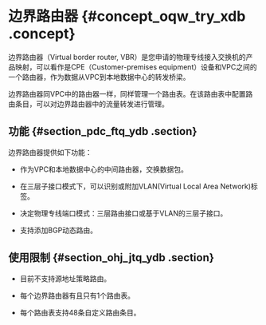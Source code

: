 # 边界路由器 {#concept_oqw_try_xdb .concept}

边界路由器（Virtual border router, VBR）是您申请的物理专线接入交换机的产品映射，可以看作是CPE（Customer-premises equipment）设备和VPC之间的一个路由器，作为数据从VPC到本地数据中心的转发桥梁。

边界路由器同VPC中的路由器一样，同样管理一个路由表。在该路由表中配置路由条目，可以对边界路由器中的流量转发进行管理。

## 功能 {#section_pdc_ftq_ydb .section}

边界路由器提供如下功能：

-   作为VPC和本地数据中心的中间路由器，交换数据包。

-   在三层子接口模式下，可以识别或附加VLAN\(Virtual Local Area Network\)标签。

-   决定物理专线端口模式：三层路由接口或基于VLAN的三层子接口。

-   支持添加BGP动态路由。


## 使用限制 {#section_ohj_jtq_ydb .section}

-   目前不支持源地址策略路由。

-   每个边界路由器有且只有1个路由表。

-   每个路由表支持48条自定义路由条目。


